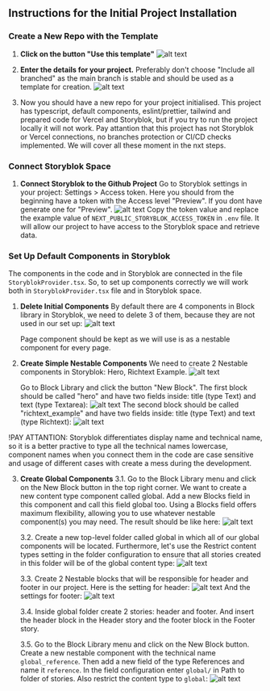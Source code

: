 ## Instructions for the Initial Project Installation

### Create a New Repo with the Template

1. **Click on the button "Use this template"**
   ![alt text](../img/create-template.png)

2. **Enter the details for your project.**
   Preferably don't choose "Include all branched" as the main branch is stable and should be used as a template for creation.
   ![alt text](../img/template-details.png)

3. Now you should have a new repo for your project initialised. This project has typescript, default components, eslint/prettier, tailwind and prepared code for Vercel and Storyblok, but if you try to run the project locally it will not work.
   Pay attantion that this project has not Storyblok or Vercel connections, no branches protection or CI/CD checks implemented.
   We will cover all these moment in the nxt steps.

### Connect Storyblok Space

1. **Connect Storyblok to the Github Project**
   Go to Storyblok settings in your project: Settings > Access token.
   Here you should from the beginning have a token with the Access level "Preview". If you dont have generate one for "Preview".
   ![alt text](../img/access-token.png)
   Copy the token value and replace the example value of `NEXT_PUBLIC_STORYBLOK_ACCESS_TOKEN` in `.env` file.
   It will allow our project to have access to the Storyblok space and retrieve data.

### Set Up Default Components in Storyblok

The components in the code and in Storyblok are connected in the file `StoryblokProvider.tsx`.
So, to set up components correctly we will work both in `StoryblokProvider.tsx` file and in Storyblok space.

1. **Delete Initial Components**
   By default there are 4 components in Block library in Storyblok, we need to delete 3 of them, because they are not used in our set up:
   ![alt text](../img/delete-components.png)

    Page component should be kept as we will use is as a nestable component for every page.

2. **Create Simple Nestable Components**
   We need to create 2 Nestable components in Storyblok: Hero, Richtext Example.
   ![alt text](../img/simple-nestable-components.png)

    Go to Block Library and click the button "New Block".
    The first block should be called "hero" and have two fields inside: title (type Text) and text (type Textarea):
    ![alt text](../img/hero-example.png)
    The second block should be called "richtext_example" and have two fields inside: title (type Text) and text (type Richtext):
    ![alt text](../img/richtext-example.png)

!PAY ATTANTION: Storyblok differentiates display name and technical name, so it is a better practive to type all the technical names lowercase, component names when you connect them in the code are case sensitive and usage of different cases with create a mess during the development.

3. **Create Global Components**
   3.1. Go to the Block Library menu and click on the New Block button in the top right corner. We want to create a new content type component called global. Add a new Blocks field in this component and call this field global too. Using a Blocks field offers maximum flexibility, allowing you to use whatever nestable component(s) you may need. The result should be like here:
   ![alt text](../img/global-type.png)

    3.2. Create a new top-level folder called global in which all of our global components will be located. Furthermore, let's use the Restrict content types setting in the folder configuration to ensure that all stories created in this folder will be of the global content type:
    ![alt text](../img/global-folder.png)

    3.3. Create 2 Nestable blocks that will be responsible for header and footer in our project.
    Here is the setting for header:
    ![alt text](../img/header-settings.png)
    And the settings for footer:
    ![alt text](../img/footer-settings.png)

    3.4. Inside global folder create 2 stories: header and footer. And insert the header block in the Header story and the footer block in the Footer story.

    3.5. Go to the Block Library menu and click on the New Block button. Create a new nestable component with the technical name `global_reference`. Then add a new field of the type References and name it `reference`.
    In the field configuration enter `global/` in Path to folder of stories. Also restrict the content type to `global`:
    ![alt text](../img/global-restrict.png)
